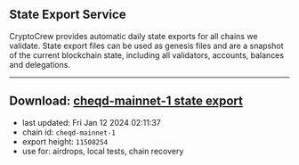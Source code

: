 ## State Export Service
CryptoCrew provides automatic daily state exports for all chains we validate. State export files can be used as genesis files and are a snapshot of the current blockchain state, including all validators, accounts, balances and delegations.

---
**Download: [cheqd-mainnet-1 state export](https://dl.ccvalidators.com/SERVICE/cheqd/cheqd-mainnet-1_export_11508254.json)**
---

- last updated: Fri Jan 12 2024 02:11:37
- chain id: `cheqd-mainnet-1`
- export height: `11508254`
- use for: airdrops, local tests, chain recovery
